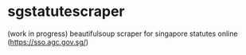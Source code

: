 # sgstatutescraper
(work in progress) beautifulsoup scraper for singapore statutes online (https://sso.agc.gov.sg/)
